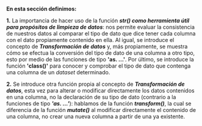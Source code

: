 **En esta sección definimos:**

**1.** La importancia de hacer uso de la función _**str() como herramienta útil para propósitos de limpieza de datos**_: nos permite evaluar la consistencia de nuestros datos al comparar el tipo de dato que dice tener cada columna con el dato propiamente contenido en ella. Al igual, se introduce el concepto de _**Transformación de datos**_ y, más propiamente, se muestra cómo se efectua la conversión del tipo de dato de una columna a otro tipo, esto por medio de las funciones de tipo **'as. ...'**. Por último, se introduce la función **'class()'** para conocer y comprobar el tipo de dato que contenga una columna de un _dataset_ determinado.

**2.** Se introduce otra función propia al concepto de _**Transformación de datos**_, esta vez para alterar o modificar directamente los datos contenidos en una columna, no la declaración de su tipo de dato (contrario a la funciones de tipo _**'as. ...'**_): hablamos de la función _**transform()**_, la cual se diferencia de la función _**mutate()**_ al modificar directamente el contenido de una columna, no crear una nueva columna a partir de una ya existente.
